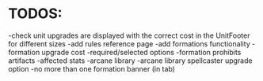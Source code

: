 # TODOS:

-check unit upgrades are displayed with the correct cost in the UnitFooter for different sizes
-add rules reference page
-add formations functionality
-formation upgrade cost
-required/selected options
-formation prohibits artifacts
-affected stats
-arcane library
-arcane library spellcaster upgrade option
-no more than one formation banner (in tab)
